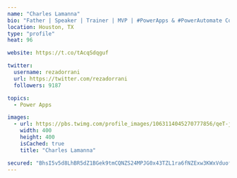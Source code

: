 ```yaml
---
name: "Charles Lamanna"
bio: "Father | Speaker | Trainer | MVP | #PowerApps & #PowerAutomate Community Super User | YouTuber Right-pointing triangle http://youtube.com/c/rezadorrani | Learn - Share - Clockwise rightwards and leftwards open circle arrows"
location: Houston, TX
type: "profile"
heat: 96

website: https://t.co/tAcqSdqguf

twitter:
  username: rezadorrani
  url: https://twitter.com/rezadorrani
  followers: 9187

topics:
  - Power Apps

images:
  - url: https://pbs.twimg.com/profile_images/1063114045270777856/qeT-jpWr_400x400.jpg
    width: 400
    height: 400
    isCached: true
    title: "Charles Lamanna"

secured: "BhsI5v5d8LhBR5dZ1BGek9tmCQNZS24MPJG0x43TZL1ra6fNZExw3KWxVduofc93xz2i8RfpWVsXrKcXq/FEZUxMW8Ei0/PebQFBOx/gofj23uqRapv5TEr0k+TZrXpMpePmF3KsMJKlpNIqN606jWOtFCu2wsO7hGbxNArcsKUGkUYPf4JMTWPQcoGUayVxbtTsaB1B5IOwTp+yfbUd5Nj9/S0R0eARRymMm5ABXhtEDjvyo127Uin07+D+Y/+wLCAvzbAJ/4/NEl9AXuBgWaDP6X9+Y7wb3rTSBzTiZQq42DN8/hXNmXPW62lxRpQ9i7azXxwMrEKL6xn396db7jCjOTp/n3Ub6j78r2NNtk8uoY6fchApusgQ20JxAL6ZaIf3ieURc24O9X4PmLAjlYclP7meL3rc4Bf3g6fdE/0=;l8vw8X8ObZpJkcEBu6EZOQ=="
---
```


